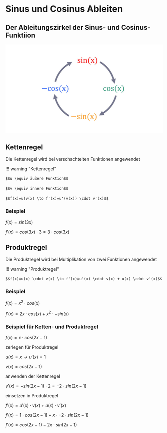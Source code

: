 # Sinus und Cosinus Ableiten

## Der Ableitungszirkel der Sinus- und Cosinus-Funktiion

![Ableitungen_1-1024x576.jpg](Ableitungen_1-1024x576.jpg)

## Kettenregel

Die Kettenregel wird bei verschachtelten Funktionen angewendet

!!! warning "Kettenregel"

    $$u \equiv äußere Funktion$$

    $$v \equiv innere Funktion$$

    $$f(x)=u(v(x) \to f'(x)=u'(v(x)) \cdot v'(x)$$

### Beispiel

$f(x) = sin(3x)$

$f'(x) = cos(3x) \cdot 3 = 3 \cdot cos(3x)$

## Produktregel

Die Produktregel wird bei Multiplikation von zwei Funktionen angewendet

!!! warning "Produktregel"

    $$f(x)=u(x) \cdot v(x) \to f'(x)=u'(x) \cdot v(x) + u(x) \cdot v'(x)$$

### Beispiel

$f(x) = x^2 \cdot cos(x)$

$f'(x) = 2x \cdot cos(x) + x^2 \cdot -sin(x)$

### Beispiel für Ketten- und Produktregel

$f(x) = x \cdot cos(2x-1)$

zerlegen für Produktregel

$u(x) = x \to u'(x) = 1$

$v(x) = cos(2x-1)$

anwenden der Kettenregel

$v'(x) = -sin(2x-1) \cdot 2 = -2 \cdot sin(2x-1)$

einsetzen in Produktregel

$f'(x) = u'(x) \cdot v(x) + u(x) \cdot v'(x)$

$f'(x) = 1 \cdot cos(2x-1) + x \cdot -2 \cdot sin(2x-1)$

$f'(x) = cos(2x-1) -2x \cdot sin(2x-1)$
